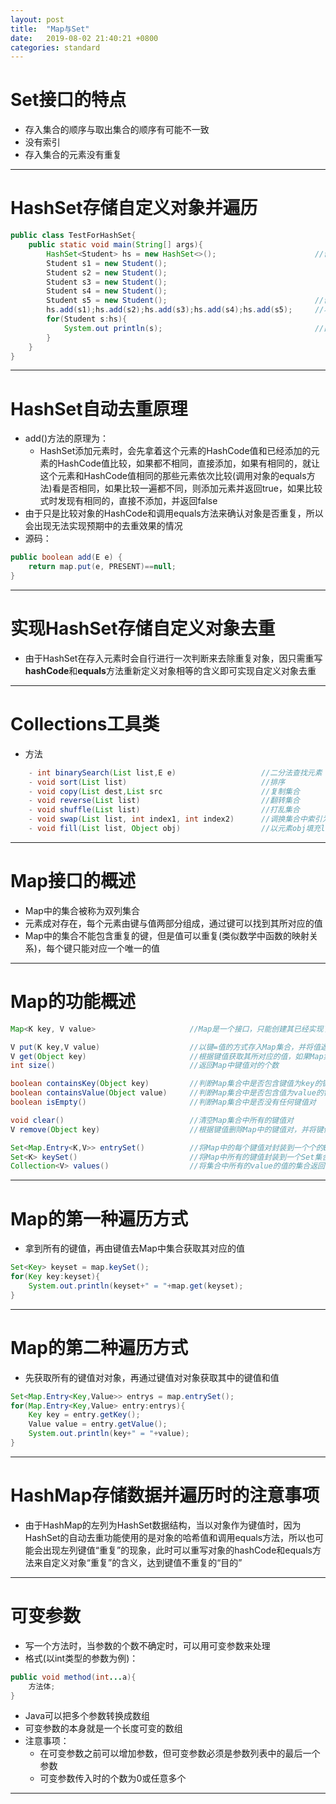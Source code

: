```yaml
---
layout: post
title:  "Map与Set"
date:   2019-08-02 21:40:21 +0800
categories: standard
---
```


# Set接口的特点
- 存入集合的顺序与取出集合的顺序有可能不一致
- 没有索引
- 存入集合的元素没有重复

---
# HashSet存储自定义对象并遍历
```java
public class TestForHashSet{
    public static void main(String[] args){
        HashSet<Student> hs = new HashSet<>();                      //创建HashSet集合
        Student s1 = new Student();
        Student s2 = new Student();
        Student s3 = new Student();
        Student s4 = new Student();
        Student s5 = new Student();                                 //创建学生类对象*5
        hs.add(s1);hs.add(s2);hs.add(s3);hs.add(s4);hs.add(s5);     //将学生对象存入集合中
        for(Student s:hs){
            System.out println(s);                                  //由于HashSet集合没有索引，所以此处用增强for循环来遍历
        }
    }
}
```

---
# HashSet自动去重原理
- add()方法的原理为：
    - HashSet添加元素时，会先拿着这个元素的HashCode值和已经添加的元素的HashCode值比较，如果都不相同，直接添加，如果有相同的，就让这个元素和HashCode值相同的那些元素依次比较(调用对象的equals方法)看是否相同，如果比较一遍都不同，则添加元素并返回true，如果比较式时发现有相同的，直接不添加，并返回false
- 由于只是比较对象的HashCode和调用equals方法来确认对象是否重复，所以会出现无法实现预期中的去重效果的情况
- 源码：
```java
public boolean add(E e) {
    return map.put(e, PRESENT)==null;
}
```

---
# 实现HashSet存储自定义对象去重
- 由于HashSet在存入元素时会自行进行一次判断来去除重复对象，因只需重写**hashCode**和**equals**方法重新定义对象相等的含义即可实现自定义对象去重

---
# Collections工具类
- 方法
```java
    - int binarySearch(List list,E e)                   //二分法查找元素
    - void sort(List list)                              //排序  
    - void copy(List dest,List src                      //复制集合
    - void reverse(List list)                           //翻转集合
    - void shuffle(List list)                           //打乱集合
    - void swap(List list, int index1, int index2)      //调换集合中索引为index1和index2的元素的位置
    - void fill(List list, Object obj)                  //以元素obj填充list集合
```

---
# Map接口的概述
- Map中的集合被称为双列集合
- 元素成对存在，每个元素由键与值两部分组成，通过键可以找到其所对应的值
- Map中的集合不能包含重复的键，但是值可以重复(类似数学中函数的映射关系)，每个键只能对应一个唯一的值

---
# Map的功能概述
```java
Map<K key, V value>                     //Map是一个接口，只能创建其已经实现了的子类对象

V put(K key,V value)                    //以键=值的方式存入Map集合，并将值返回
V get(Object key)                       //根据键值获取其所对应的值，如果Map集合中不存在该键值则返回null
int size()                              //返回Map中键值对的个数

boolean containsKey(Object key)         //判断Map集合中是否包含键值为key的键值对
boolean containsValue(Object value)     //判断Map集合中是否包含值为value的键值对
boolean isEmpty()                       //判断Map集合中是否没有任何键值对

void clear()                            //清空Map集合中所有的键值对
V remove(Object key)                    //根据键值删除Map中的键值对，并将键值对应的值返回

Set<Map.Entry<K,V>> entrySet()          //将Map中的每个键值对封装到一个个的Entry对象中，再将所有的Entry对象存储到一个Set集合中并返回此Set集合
Set<K> keySet()                         //将Map中所有的键值封装到一个Set集合中并返回此Set集合
Collection<V> values()                  //将集合中所有的value的值的集合返回
```

---
# Map的第一种遍历方式
- 拿到所有的键值，再由键值去Map中集合获取其对应的值
```java
Set<Key> keyset = map.keySet();
for(Key key:keyset){
    System.out.println(keyset+" = "+map.get(keyset);
}
```
---
# Map的第二种遍历方式
- 先获取所有的键值对对象，再通过键值对对象获取其中的键值和值
```java
Set<Map.Entry<Key,Value>> entrys = map.entrySet();
for(Map.Entry<Key,Value> entry:entrys){
    Key key = entry.getKey();
    Value value = entry.getValue();
    System.out.println(key+" = "+value);
}
```
---
# HashMap存储数据并遍历时的注意事项
- 由于HashMap的左列为HashSet数据结构，当以对象作为键值时，因为HashSet的自动去重功能使用的是对象的哈希值和调用equals方法，所以也可能会出现左列键值“重复”的现象，此时可以重写对象的hashCode和equals方法来自定义对象“重复”的含义，达到键值不重复的“目的”

---
# 可变参数
- 写一个方法时，当参数的个数不确定时，可以用可变参数来处理
- 格式(以int类型的参数为例)：
```java
public void method(int...a){
    方法体;
}
```
- Java可以把多个参数转换成数组
- 可变参数的本身就是一个长度可变的数组
- 注意事项：
    - 在可变参数之前可以增加参数，但可变参数必须是参数列表中的最后一个参数
    - 可变参数传入时的个数为0或任意多个

---
